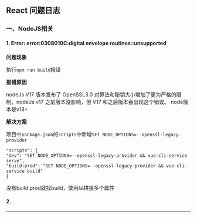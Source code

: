 ## React 问题日志

### 一、NodeJS相关

#### 1. Error: error:0308010C:digital envelope routines::unsupported

**问题现象**

执行`npm run build`报错

**报错原因**

nodeJs V17 版本发布了 OpenSSL3.0 对算法和秘钥大小增加了更为严格的限制，nodeJs v17 之前版本没影响，但 V17 和之后版本会出现这个错误。 node版本是v18+

**解决方案**

项目中`package.json`的`scripts`中新增`SET NODE_OPTIONS=--openssl-legacy-provider`

```
"scripts": {
"dev": "SET NODE_OPTIONS=--openssl-legacy-provider && vue-cli-service serve",
"build:prod": "SET NODE_OPTIONS=--openssl-legacy-provider && vue-cli-service build"
}
```

没有build:prod就找build，使用`&&`拼接多个属性



#### 2. 





---





